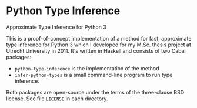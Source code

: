 Python Type Inference
=====================

Approximate Type Inference for Python 3

This is a proof-of-concept implementation of a method for fast, approximate type inference for Python 3 which I developed for my M.Sc. thesis project at Utrecht University in 2011. It's written in Haskell and consists of two Cabal packages:

* `python-type-inference` is the implementation of the method
* `infer-python-types` is a small command-line program to run type inference.

Both packages are open-source under the terms of the three-clause BSD license. See file `LICENSE` in each directory.
